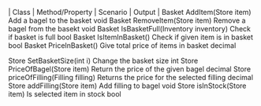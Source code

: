 | Class     | Method/Property |                 Scenario                      | Output |
  Basket         AddItem(Store item)         Add a bagel to the basket          void
  Basket       RemoveItem(Store item)    Remove a bagel from the basekt         void
  Basket       IsBasketFull(Inventory inventory) Check if basket is full         bool
  Basket       IsItemInBasket()             Check if given item is in basket     bool
  Basket       PriceInBasket()              Give total price of items in basket  decimal

  Store     SetBasketSize(int i)        Change the basket size                    int
  Store     PriceOfBagel(Store item)  Return the price of the given bagel        decimal
  Store     priceOfFilling(Filling filling)  Returns the price for the selected filling    decimal
  Store     addFilling(Store item)      Add filling to bagel                     void
  Store     isInStock(Store item)       Is selected item in stock                bool





